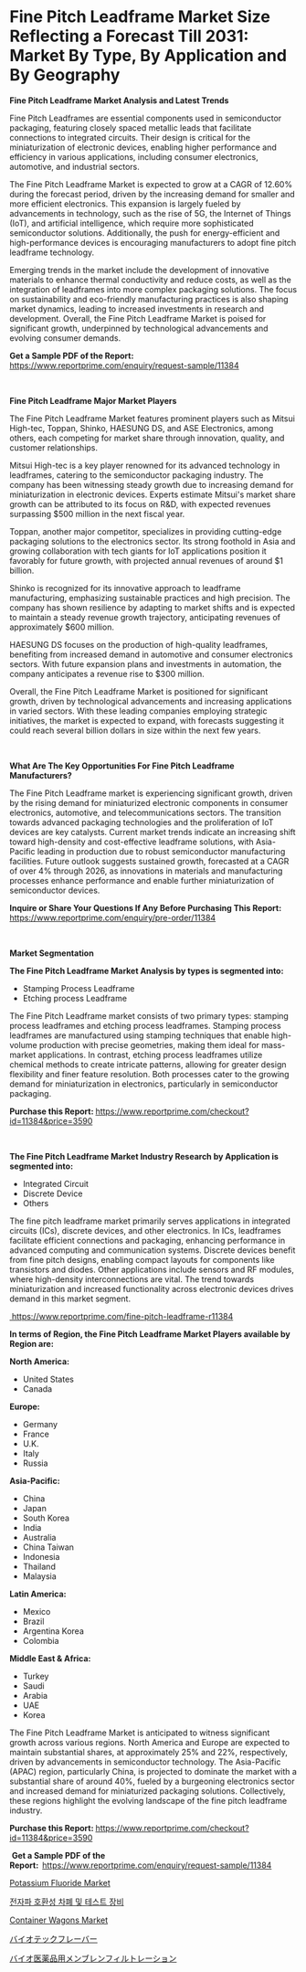 <p><h1>Fine Pitch Leadframe Market Size Reflecting a Forecast Till 2031: Market By Type, By Application and By Geography</h1></p><p><strong>Fine Pitch Leadframe Market Analysis and Latest Trends</strong></p>
<p><p>Fine Pitch Leadframes are essential components used in semiconductor packaging, featuring closely spaced metallic leads that facilitate connections to integrated circuits. Their design is critical for the miniaturization of electronic devices, enabling higher performance and efficiency in various applications, including consumer electronics, automotive, and industrial sectors.</p><p>The Fine Pitch Leadframe Market is expected to grow at a CAGR of 12.60% during the forecast period, driven by the increasing demand for smaller and more efficient electronics. This expansion is largely fueled by advancements in technology, such as the rise of 5G, the Internet of Things (IoT), and artificial intelligence, which require more sophisticated semiconductor solutions. Additionally, the push for energy-efficient and high-performance devices is encouraging manufacturers to adopt fine pitch leadframe technology.</p><p>Emerging trends in the market include the development of innovative materials to enhance thermal conductivity and reduce costs, as well as the integration of leadframes into more complex packaging solutions. The focus on sustainability and eco-friendly manufacturing practices is also shaping market dynamics, leading to increased investments in research and development. Overall, the Fine Pitch Leadframe Market is poised for significant growth, underpinned by technological advancements and evolving consumer demands.</p></p>
<p><strong>Get a Sample PDF of the Report:&nbsp;</strong> <a href="https://www.reportprime.com/enquiry/request-sample/11384">https://www.reportprime.com/enquiry/request-sample/11384</a></p>
<p>&nbsp;</p>
<p><strong>Fine Pitch Leadframe Major Market Players</strong></p>
<p><p>The Fine Pitch Leadframe Market features prominent players such as Mitsui High-tec, Toppan, Shinko, HAESUNG DS, and ASE Electronics, among others, each competing for market share through innovation, quality, and customer relationships.</p><p>Mitsui High-tec is a key player renowned for its advanced technology in leadframes, catering to the semiconductor packaging industry. The company has been witnessing steady growth due to increasing demand for miniaturization in electronic devices. Experts estimate Mitsui's market share growth can be attributed to its focus on R&D, with expected revenues surpassing $500 million in the next fiscal year.</p><p>Toppan, another major competitor, specializes in providing cutting-edge packaging solutions to the electronics sector. Its strong foothold in Asia and growing collaboration with tech giants for IoT applications position it favorably for future growth, with projected annual revenues of around $1 billion.</p><p>Shinko is recognized for its innovative approach to leadframe manufacturing, emphasizing sustainable practices and high precision. The company has shown resilience by adapting to market shifts and is expected to maintain a steady revenue growth trajectory, anticipating revenues of approximately $600 million.</p><p>HAESUNG DS focuses on the production of high-quality leadframes, benefiting from increased demand in automotive and consumer electronics sectors. With future expansion plans and investments in automation, the company anticipates a revenue rise to $300 million.</p><p>Overall, the Fine Pitch Leadframe Market is positioned for significant growth, driven by technological advancements and increasing applications in varied sectors. With these leading companies employing strategic initiatives, the market is expected to expand, with forecasts suggesting it could reach several billion dollars in size within the next few years.</p></p>
<p>&nbsp;</p>
<p><strong>What Are The Key Opportunities For Fine Pitch Leadframe Manufacturers?</strong></p>
<p><p>The Fine Pitch Leadframe market is experiencing significant growth, driven by the rising demand for miniaturized electronic components in consumer electronics, automotive, and telecommunications sectors. The transition towards advanced packaging technologies and the proliferation of IoT devices are key catalysts. Current market trends indicate an increasing shift toward high-density and cost-effective leadframe solutions, with Asia-Pacific leading in production due to robust semiconductor manufacturing facilities. Future outlook suggests sustained growth, forecasted at a CAGR of over 4% through 2026, as innovations in materials and manufacturing processes enhance performance and enable further miniaturization of semiconductor devices.</p></p>
<p><strong>Inquire or Share Your Questions If Any Before Purchasing This Report:</strong> <a href="https://www.reportprime.com/enquiry/pre-order/11384">https://www.reportprime.com/enquiry/pre-order/11384</a></p>
<p>&nbsp;</p>
<p><strong>Market Segmentation</strong></p>
<p><strong>The Fine Pitch Leadframe Market Analysis by types is segmented into:</strong></p>
<p><ul><li>Stamping Process Leadframe</li><li>Etching process Leadframe</li></ul></p>
<p><p>The Fine Pitch Leadframe market consists of two primary types: stamping process leadframes and etching process leadframes. Stamping process leadframes are manufactured using stamping techniques that enable high-volume production with precise geometries, making them ideal for mass-market applications. In contrast, etching process leadframes utilize chemical methods to create intricate patterns, allowing for greater design flexibility and finer feature resolution. Both processes cater to the growing demand for miniaturization in electronics, particularly in semiconductor packaging.</p></p>
<p><strong>Purchase this Report:&nbsp;</strong><a href="https://www.reportprime.com/checkout?id=11384&price=3590">https://www.reportprime.com/checkout?id=11384&price=3590</a></p>
<p>&nbsp;</p>
<p><strong>The Fine Pitch Leadframe Market Industry Research by Application is segmented into:</strong></p>
<p><ul><li>Integrated Circuit</li><li>Discrete Device</li><li>Others</li></ul></p>
<p><p>The fine pitch leadframe market primarily serves applications in integrated circuits (ICs), discrete devices, and other electronics. In ICs, leadframes facilitate efficient connections and packaging, enhancing performance in advanced computing and communication systems. Discrete devices benefit from fine pitch designs, enabling compact layouts for components like transistors and diodes. Other applications include sensors and RF modules, where high-density interconnections are vital. The trend towards miniaturization and increased functionality across electronic devices drives demand in this market segment.</p></p>
<p><a href="https://www.reportprime.com/fine-pitch-leadframe-r11384">&nbsp;https://www.reportprime.com/fine-pitch-leadframe-r11384</a></p>
<p><strong>In terms of Region, the Fine Pitch Leadframe Market Players available by Region are:</strong></p>
<p>
    <p> <strong> North America: </strong>
        <ul>
            <li>United States</li>
            <li>Canada</li>
        </ul>
        </p> 
    <p> <strong> Europe: </strong>
        <ul>
            <li>Germany</li>
            <li>France</li>
            <li>U.K.</li>
            <li>Italy</li>
            <li>Russia</li>
        </ul>
        </p> 
    <p> <strong> Asia-Pacific: </strong>
        <ul>
            <li>China</li>
            <li>Japan</li>
            <li>South Korea</li>
            <li>India</li>
            <li>Australia</li>
            <li>China Taiwan</li>
            <li>Indonesia</li>
            <li>Thailand</li>
            <li>Malaysia</li>
        </ul>
        </p> 
    <p> <strong> Latin America: </strong>
        <ul>
            <li>Mexico</li>
            <li>Brazil</li>
            <li>Argentina Korea</li>
            <li>Colombia</li>
        </ul>
        </p> 
    <p> <strong> Middle East & Africa: </strong>
        <ul>
            <li>Turkey</li>
            <li>Saudi</li>
            <li>Arabia</li>
            <li>UAE</li>
            <li>Korea</li>
        </ul>
    </p>
    </p>
<p><p>The Fine Pitch Leadframe Market is anticipated to witness significant growth across various regions. North America and Europe are expected to maintain substantial shares, at approximately 25% and 22%, respectively, driven by advancements in semiconductor technology. The Asia-Pacific (APAC) region, particularly China, is projected to dominate the market with a substantial share of around 40%, fueled by a burgeoning electronics sector and increased demand for miniaturized packaging solutions. Collectively, these regions highlight the evolving landscape of the fine pitch leadframe industry.</p></p>
<p><strong>Purchase this Report: </strong><a href="https://www.reportprime.com/checkout?id=11384&price=3590">https://www.reportprime.com/checkout?id=11384&price=3590</a></p>
<p>&nbsp;<strong>Get a Sample PDF of the Report:&nbsp;&nbsp;</strong><a href="https://www.reportprime.com/enquiry/request-sample/11384">https://www.reportprime.com/enquiry/request-sample/11384</a></p>
<p><strong></strong></p>
<p><p><a href="https://www.linkedin.com/pulse/role-potassium-fluoride-market-applications-fluxing-agentinsecticideother-ukd1f?trackingId=TDlor15XTGyt23R2V5ZJRQ%3D%3D">Potassium Fluoride Market</a></p><p><a href="https://medium.com/@derrickmafrks96745/%EC%84%B8%EA%B3%84-%EC%A0%84%EC%9E%90%EA%B8%B0-%ED%98%B8%ED%99%98%EC%84%B1-%EC%B0%A8%ED%8F%90-%EB%B0%8F-%ED%85%8C%EC%8A%A4%ED%8A%B8-%EC%9E%A5%EB%B9%84-%EC%8B%9C%EC%9E%A5-2024-2031-%EC%8B%9C%EC%9E%A5-%EB%A9%94%ED%8A%B8%EB%A6%AD-%EB%B0%8F-%EC%8B%9C%EC%9E%A5-%EC%A0%84%EB%9E%B5%EC%A0%81-%ED%86%B5%EC%B0%B0%EB%A0%A5-851b15d2a28f">전자파 호환성 차폐 및 테스트 장비</a></p><p><a href="https://medium.com/@rosaline5qxwve/container-wagons-market-investigation-industry-evolution-and-forecast-till-2031-4aceaa30ee24">Container Wagons Market</a></p><p><a href="https://marciimhc.medium.com/%E3%82%B0%E3%83%AD%E3%83%BC%E3%83%90%E3%83%AB%E3%83%90%E3%82%A4%E3%82%AA%E3%83%86%E3%82%AF%E3%83%8E%E3%83%AD%E3%82%B8%E3%83%BC%E9%A2%A8%E5%91%B3%E5%B8%82%E5%A0%B4%E3%82%BB%E3%82%AF%E3%82%BF%E3%83%BC-%E3%82%BF%E3%82%A4%E3%83%97-%E3%82%A2%E3%83%97%E3%83%AA%E3%82%B1%E3%83%BC%E3%82%B7%E3%83%A7%E3%83%B3-%E5%B8%82%E5%A0%B4%E3%83%97%E3%83%AC%E3%82%A4%E3%83%A4%E3%83%BC%E6%88%A6%E7%95%A5-%E5%9C%B0%E5%9F%9F%E6%88%90%E9%95%B7%E3%81%AE%E6%B4%9E%E5%AF%9F-%E5%8F%8A%E3%81%B3%E5%B0%86%E6%9D%A5%E3%81%AE%E4%BA%88%E6%B8%AC-2024%E5%B9%B4-2031%E5%B9%B4-72f647388152?postPublishedType=initial">バイオテックフレーバー</a></p><p><a href="https://medium.com/@dannyharber2023/biopharmaceutical-membrane-filtration-market-%E3%81%AF-%E3%82%B3%E3%82%B9%E3%83%88%E7%AE%A1%E7%90%86%E3%81%A8%E5%8A%B9%E7%8E%87%E5%90%91%E4%B8%8A%E3%82%92%E5%84%AA%E5%85%88%E3%81%97%E3%81%BE%E3%81%99-%E3%81%95%E3%82%89%E3%81%AB-%E5%A0%B1%E5%91%8A%E6%9B%B8%E3%81%AF%E5%B8%82%E5%A0%B4%E3%81%AE%E9%9C%80%E8%A6%81%E9%9D%A2%E3%81%A8%E4%BE%9B%E7%B5%A6%E9%9D%A2%E3%81%AE%E4%B8%A1%E6%96%B9%E3%82%92%E3%82%AB%E3%83%90%E3%83%BC%E3%81%97%E3%81%A6%E3%81%84%E3%81%BE%E3%81%99-951dc28f94a8">バイオ医薬品用メンブレンフィルトレーション</a></p></p>